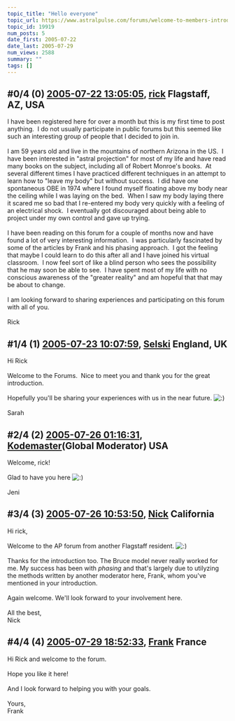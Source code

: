 ```yaml
---
topic_title: "Hello everyone"
topic_url: https://www.astralpulse.com/forums/welcome-to-members-introductions!/hello-everyone-19919
topic_id: 19919
num_posts: 5
date_first: 2005-07-22
date_last: 2005-07-29
num_views: 2588
summary: ""
tags: []
---
```


## \#0/4 (0) [2005-07-22 13:05:05](https://www.astralpulse.com/forums/index.php?msg=170987), [rick](https://www.astralpulse.com/forums/profile/?u=9245) Flagstaff, AZ, USA ##
<section>
I have been registered here for over a month but this is my first time to post anything.  I do not usually participate in public forums but this seemed like such an interesting group of people that I decided to join in.
<br>
<br>
I am 59 years old and live in the mountains of northern Arizona in the US.  I have been interested in "astral projection" for most of my life and have read many books on the subject, including all of Robert Monroe's books.  At several different times I have practiced different techniques in an attempt to learn how to "leave my body" but without success.  I did have one spontaneous OBE in 1974 where I found myself floating above my body near the ceiling while I was laying on the bed.  When I saw my body laying there it scared me so bad that I re-entered my body very quickly with a feeling of an electrical shock.  I eventually got discouraged about being able to project under my own control and gave up trying.
<br>
<br>
I have been reading on this forum for a couple of months now and have found a lot of very interesting information.  I was particularly fascinated by some of the articles by Frank and his phasing approach.  I got the feeling that maybe I could learn to do this after all and I have joined his virtual classroom.  I now feel sort of like a blind person who sees the possibility that he may soon be able to see.  I have spent most of my life with no conscious awareness of the "greater reality" and am hopeful that that may be about to change.
<br>
<br>
I am looking forward to sharing experiences and participating on this forum with all of you.
<br>
<br>
Rick
</section>

## \#1/4 (1) [2005-07-23 10:07:59](https://www.astralpulse.com/forums/index.php?msg=171062), [Selski](https://www.astralpulse.com/forums/profile/?u=6012) England, UK ##
<section>
Hi Rick
<br>
<br>
Welcome to the Forums.  Nice to meet you and thank you for the great introduction.
<br>
<br>
Hopefully you'll be sharing your experiences with us in the near future.
<img alt=":)" class="smiley" src="https://www.astralpulse.com/forums/Smileys/fugue/smiley.png" title="Smiley"/>
<br>
<br>
Sarah
</section>

## \#2/4 (2) [2005-07-26 01:16:31](https://www.astralpulse.com/forums/index.php?msg=171277), [Kodemaster](https://www.astralpulse.com/forums/profile/?u=426)(Global Moderator) USA ##
<section>
Welcome, rick!
<br>
<br>
Glad to have you here
<img alt=":)" class="smiley" src="https://www.astralpulse.com/forums/Smileys/fugue/smiley.png" title="Smiley"/>
<br>
<br>
Jeni
</section>

## \#3/4 (3) [2005-07-26 10:53:50](https://www.astralpulse.com/forums/index.php?msg=171302), [Nick](https://www.astralpulse.com/forums/profile/?u=2080) California ##
<section>
Hi rick,
<br>
<br>
Welcome to the AP forum from another Flagstaff resident.
<img alt=":)" class="smiley" src="https://www.astralpulse.com/forums/Smileys/fugue/smiley.png" title="Smiley"/>
<br>
<br>
Thanks for the introduction too. The Bruce model never really worked for me. My success has been with
<i>
 phasing
</i>
and that's largely due to utilyzing the methods written by another moderator here, Frank, whom you've mentioned in your introduction.
<br>
<br>
Again welcome. We'll look forward to your involvement here.
<br>
<br>
All the best,
<br>
Nick
</section>

## \#4/4 (4) [2005-07-29 18:52:33](https://www.astralpulse.com/forums/index.php?msg=171599), [Frank](https://www.astralpulse.com/forums/profile/?u=359) France ##
<section>
Hi Rick and welcome to the forum.
<br>
<br>
Hope you like it here!
<br>
<br>
And I look forward to helping you with your goals.
<br>
<br>
Yours,
<br>
Frank
</section>